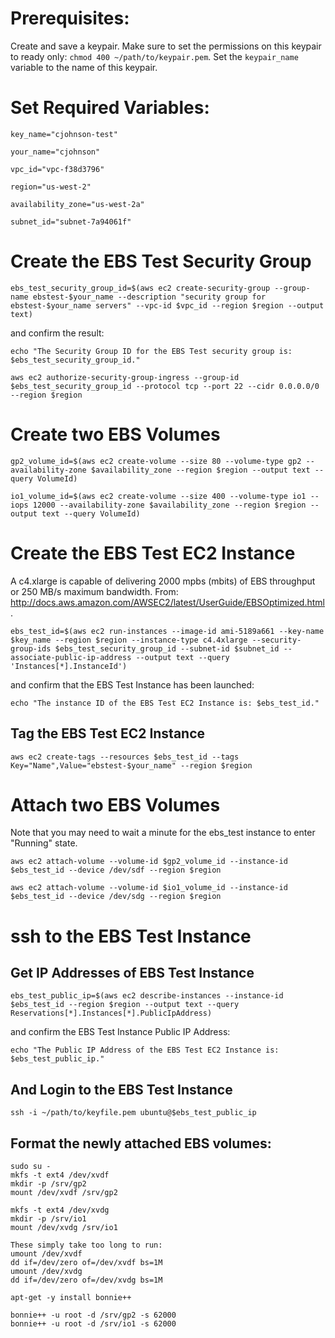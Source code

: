 # Prerequisites:

Create and save a keypair. Make sure to set the permissions on this keypair to ready only: `chmod 400 ~/path/to/keypair.pem`. Set the `keypair_name` variable to the name of this keypair.

# Set Required Variables:

`key_name="cjohnson-test"`

`your_name="cjohnson"`

`vpc_id="vpc-f38d3796"`

`region="us-west-2"`

`availability_zone="us-west-2a"`

`subnet_id="subnet-7a94061f"`

# Create the EBS Test Security Group

`ebs_test_security_group_id=$(aws ec2 create-security-group --group-name ebstest-$your_name --description "security group for ebstest-$your_name servers" --vpc-id $vpc_id --region $region --output text)`

and confirm the result:

`echo "The Security Group ID for the EBS Test security group is: $ebs_test_security_group_id."`

`aws ec2 authorize-security-group-ingress --group-id $ebs_test_security_group_id --protocol tcp --port 22 --cidr 0.0.0.0/0 --region $region`

# Create two EBS Volumes

`gp2_volume_id=$(aws ec2 create-volume --size 80 --volume-type gp2 --availability-zone $availability_zone --region $region --output text --query VolumeId)`

`io1_volume_id=$(aws ec2 create-volume --size 400 --volume-type io1 --iops 12000 --availability-zone $availability_zone --region $region --output text --query VolumeId)`

# Create the EBS Test EC2 Instance

A c4.xlarge is capable of delivering 2000 mpbs (mbits) of EBS throughput or 250 MB/s maximum bandwidth. From: http://docs.aws.amazon.com/AWSEC2/latest/UserGuide/EBSOptimized.html.

`ebs_test_id=$(aws ec2 run-instances --image-id ami-5189a661 --key-name $key_name --region $region --instance-type c4.4xlarge --security-group-ids $ebs_test_security_group_id --subnet-id $subnet_id --associate-public-ip-address --output text --query 'Instances[*].InstanceId')`

and confirm that the EBS Test Instance has been launched:

`echo "The instance ID of the EBS Test EC2 Instance is: $ebs_test_id."`

## Tag the EBS Test EC2 Instance

`aws ec2 create-tags --resources $ebs_test_id --tags Key="Name",Value="ebstest-$your_name" --region $region`

# Attach two EBS Volumes

Note that you may need to wait a minute for the ebs_test instance to enter "Running" state.

`aws ec2 attach-volume --volume-id $gp2_volume_id --instance-id $ebs_test_id --device /dev/sdf --region $region`

`aws ec2 attach-volume --volume-id $io1_volume_id --instance-id $ebs_test_id --device /dev/sdg --region $region`

# ssh to the EBS Test Instance

## Get IP Addresses of EBS Test Instance

`ebs_test_public_ip=$(aws ec2 describe-instances --instance-id $ebs_test_id --region $region --output text --query Reservations[*].Instances[*].PublicIpAddress)`

and confirm the EBS Test Instance Public IP Address:

`echo "The Public IP Address of the EBS Test EC2 Instance is: $ebs_test_public_ip."`

## And Login to the EBS Test Instance

`ssh -i ~/path/to/keyfile.pem ubuntu@$ebs_test_public_ip`

## Format the newly attached EBS volumes:

    sudo su -
    mkfs -t ext4 /dev/xvdf
    mkdir -p /srv/gp2
    mount /dev/xvdf /srv/gp2

    mkfs -t ext4 /dev/xvdg
    mkdir -p /srv/io1
    mount /dev/xvdg /srv/io1

    These simply take too long to run:
    umount /dev/xvdf
    dd if=/dev/zero of=/dev/xvdf bs=1M
    umount /dev/xvdg
    dd if=/dev/zero of=/dev/xvdg bs=1M

    apt-get -y install bonnie++

    bonnie++ -u root -d /srv/gp2 -s 62000
    bonnie++ -u root -d /srv/io1 -s 62000
